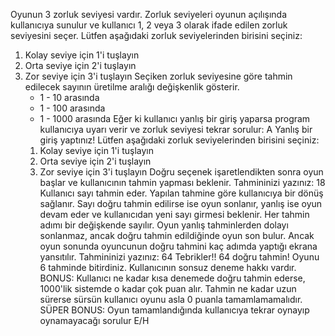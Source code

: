 Oyunun 3 zorluk seviyesi vardır. Zorluk seviyeleri oyunun açılışında kullanıcıya sunulur ve kullanıcı 1, 2
veya 3 olarak ifade edilen zorluk seviyesini seçer.
Lütfen aşağıdaki zorluk seviyelerinden birisini seçiniz:
1. Kolay seviye için 1'i tuşlayın
2. Orta seviye için 2'i tuşlayın
3. Zor seviye için 3'i tuşlayın
Seçiken zorluk seviyesine göre tahmin edilecek sayının üretilme aralığı değişkenlik gösterir.
   *  1 - 10 arasında
   *  1 - 100 arasında
   * 1 - 1000 arasında
Eğer ki kullanıcı yanlış bir giriş yaparsa program kullanıcıya uyarı verir ve zorluk seviyesi tekrar sorulur:
A
Yanlış bir giriş yaptınız!
Lütfen aşağıdaki zorluk seviyelerinden birisini seçiniz:
    1. Kolay seviye için 1'i tuşlayın
    2. Orta seviye için 2'i tuşlayın
    3. Zor seviye için 3'i tuşlayın
Doğru seçenek işaretlendikten sonra oyun başlar ve kullanıcının tahmin yapması beklenir.
Tahmininizi yazınız: 18
Kullanıcı sayı tahmin eder. Yapılan tahmine göre kullanıcıya bir dönüş sağlanır. 
Sayı doğru tahmin edilirse ise oyun sonlanır, yanlış ise oyun devam eder ve kullanıcıdan yeni sayı
girmesi beklenir.
Her tahmin adımı bir değişkende sayılır. Oyun yanlış tahminlerden dolayı sonlanmaz, ancak doğru
tahmin edildiğinde oyun son bulur. Ancak oyun sonunda oyuncunun doğru tahmini kaç adımda yaptığı
ekrana yansıtılır.
Tahmininizi yazınız: 64
Tebrikler!! 64 doğru tahmin!
Oyunu 6 tahminde bitirdiniz.
Kullanıcının sonsuz deneme hakkı vardır.
BONUS: Kullanıcı ne kadar kısa denemede doğru tahmin ederse, 1000'lik sistemde o kadar çok puan
alır. Tahmin ne kadar uzun sürerse sürsün kullanıcı oyunu asla 0 puanla tamamlamamalıdır.
SÜPER BONUS: Oyun tamamlandığında kullanıcıya tekrar oynayıp oynamayacağı sorulur E/H      
